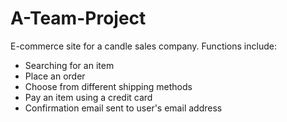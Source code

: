 # A-Team-Project
E-commerce site for a candle sales company. 
Functions include:
  - Searching for an item
  - Place an order
  - Choose from different shipping methods
  - Pay an item using a credit card
  - Confirmation email sent to user's email address
